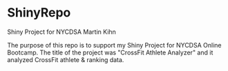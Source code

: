 # ShinyRepo
Shiny Project for NYCDSA
Martin Kihn

The purpose of this repo is to support my Shiny Project for NYCDSA Online Bootcamp.
The title of the project was "CrossFit Athlete Analyzer" and it analyzed CrossFit athlete & ranking data.


